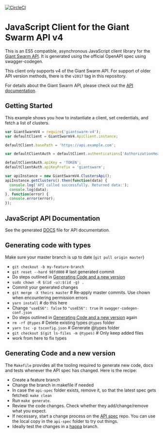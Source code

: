 [![CircleCI](https://circleci.com/gh/giantswarm/giantswarm-js-client.svg?style=shield)](https://circleci.com/gh/giantswarm/giantswarm-js-client)

# JavaScript Client for the Giant Swarm API v4

This is an ES5 compatible, asynchronous JavaScript client library for the [Giant
Swarm API](https://docs.giantswarm.io/api/). It is generated using the official
OpenAPI spec using swagger-codegen.

This client only supports v4 of the Giant Swarm API. For support of older API
version methods, there is the `v2017` tag in this repository.

For details about the Giant Swarm API, please check out the
[API documentation](https://docs.giantswarm.io/api/).

## Getting Started

This example shows you how to instantiate a client, set credentials, and fetch
a list of clusters.

```javascript
var GiantSwarmV4 = require('giantswarm-v4');
var defaultClient = GiantSwarmV4.ApiClient.instance;

defaultClient.basePath = 'https://api.example.com';

var defaultClientAuth = defaultClient.authentications['AuthorizationHeaderToken'];

defaultClientAuth.apiKey = 'TOKEN';
defaultClientAuth.apiKeyPrefix = 'giantswarm';

var apiInstance = new GiantSwarmV4.ClustersApi();
apiInstance.getClusters().then(function(data) {
  console.log('API called successfully. Returned data:');
  console.log(data);
}, function(error) {
  console.error(error);
});
```

## JavaScript API Documentation

See the generated [DOCS](DOCS.md) file for API documentation.

## Generating code with types

Make sure your master branch is up to date (`git pull origin master`)

- `git checkout -b my-feature-branch`
- `git reset --hard 98fd000` # last generated commit
- Do steps outlined in [Generating Code and a new version](#generating-code-and-a-new-version)
- `sudo chown -R $(id -u):$(id -g) .`
- Commit your generated changes
- `git merge -X theirs master` # Re-apply master commits. Use chown when encountering permission errors
- `yarn install` # do this here
- Change `"useES6": false` to `"useES6": true` in `swagger-codegen-conf.json`
- Do steps outlined in [Generating Code and a new version](#generating-code-and-a-new-version) again
- `rm -rf @types` # Delete existing types `@types` folder
- `yarn tsc -p tsconfig.json` # Generate @types folder
- `git checkout $(git ls-files -m @types)` # Only keep added files
- work from here to fix types


## Generating Code and a new version

The `Makefile` provides all the tooling required to generate new code, docs
and tests whenever the API spec has changed. Here is the recipe:

- Create a feature branch
- Change the branch in makefile if needed
- In case the `api-spec` folder exists, remove it, so that the latest spec gets
   fetched: `make clean`
- Run `make generate`.
- Review the code changes. Check whether they add/change/remove what you expect.
- If necessary, start a change process on the [API spec](https://github.com/giantswarm/api-spec/) repo. You can use the local copy in the `api-spec` folder to try out things.
- Ideally test the changes in a [happa](https://github.com/giantswarm/happa/) branch.

